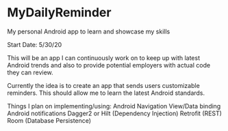 # MyDailyReminder
My personal Android app to learn and showcase my skills

Start Date: 5/30/20

This will be an app I can continuously work on to keep up with latest Android trends and also to provide potential employers with actual code they can review.

Currently the idea is to create an app that sends users customizable reminders. This should allow me to learn the latest Android standards.

Things I plan on implementing/using:
Android Navigation
View/Data binding
Android notifications
Dagger2 or Hilt (Dependency Injection)
Retrofit (REST)
Room (Database Persistence)

